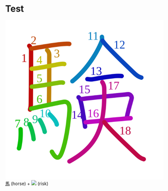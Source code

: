 # Test
![9a13](../kanji-colorize/9a13.svg)
[馬](../kanji-dict/馬.md) (horse) + ![](http://www.kanjidamage.com/assets/radsmall/risk-1f94bf03848bdb6fc0794f0310cdaf400feb2ae772e45dca5614d7569b6c343a.jpg) (risk)